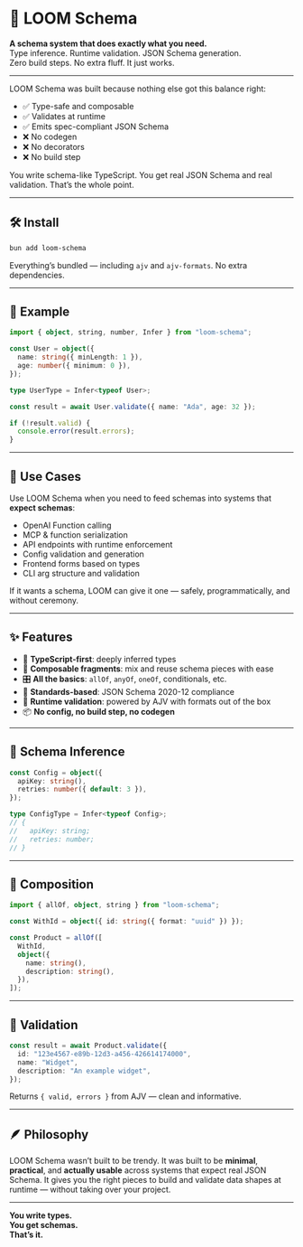 # 🧵 LOOM Schema

**A schema system that does exactly what you need.**  
Type inference. Runtime validation. JSON Schema generation.  
Zero build steps. No extra fluff. It just works.

---

LOOM Schema was built because nothing else got this balance right:

- ✅ Type-safe and composable
- ✅ Validates at runtime
- ✅ Emits spec-compliant JSON Schema
- ❌ No codegen
- ❌ No decorators
- ❌ No build step

You write schema-like TypeScript. You get real JSON Schema and real validation. That’s the whole point.

---

## 🛠 Install

```sh
bun add loom-schema
```

Everything’s bundled — including `ajv` and `ajv-formats`. No extra dependencies.

---

## 🚀 Example

```ts
import { object, string, number, Infer } from "loom-schema";

const User = object({
  name: string({ minLength: 1 }),
  age: number({ minimum: 0 }),
});

type UserType = Infer<typeof User>;

const result = await User.validate({ name: "Ada", age: 32 });

if (!result.valid) {
  console.error(result.errors);
}
```

---

## 🎯 Use Cases

Use LOOM Schema when you need to feed schemas into systems that **expect schemas**:

- OpenAI Function calling
- MCP & function serialization
- API endpoints with runtime enforcement
- Config validation and generation
- Frontend forms based on types
- CLI arg structure and validation

If it wants a schema, LOOM can give it one — safely, programmatically, and without ceremony.

---

## ✨ Features

- 📐 **TypeScript-first**: deeply inferred types
- 🧩 **Composable fragments**: mix and reuse schema pieces with ease
- 🎛 **All the basics**: `allOf`, `anyOf`, `oneOf`, conditionals, etc.
- 📄 **Standards-based**: JSON Schema 2020-12 compliance
- 🧪 **Runtime validation**: powered by AJV with formats out of the box
- 📦 **No config, no build step, no codegen**

---

## 📐 Schema Inference

```ts
const Config = object({
  apiKey: string(),
  retries: number({ default: 3 }),
});

type ConfigType = Infer<typeof Config>;
// {
//   apiKey: string;
//   retries: number;
// }
```

---

## 🧩 Composition

```ts
import { allOf, object, string } from "loom-schema";

const WithId = object({ id: string({ format: "uuid" }) });

const Product = allOf([
  WithId,
  object({
    name: string(),
    description: string(),
  }),
]);
```

---

## 🧪 Validation

```ts
const result = await Product.validate({
  id: "123e4567-e89b-12d3-a456-426614174000",
  name: "Widget",
  description: "An example widget",
});
```

Returns `{ valid, errors }` from AJV — clean and informative.

---

## 🪶 Philosophy

LOOM Schema wasn’t built to be trendy. It was built to be **minimal**, **practical**, and **actually usable** across systems that expect real JSON Schema. It gives you the right pieces to build and validate data shapes at runtime — without taking over your project.

---

**You write types.**  
**You get schemas.**  
**That’s it.**
